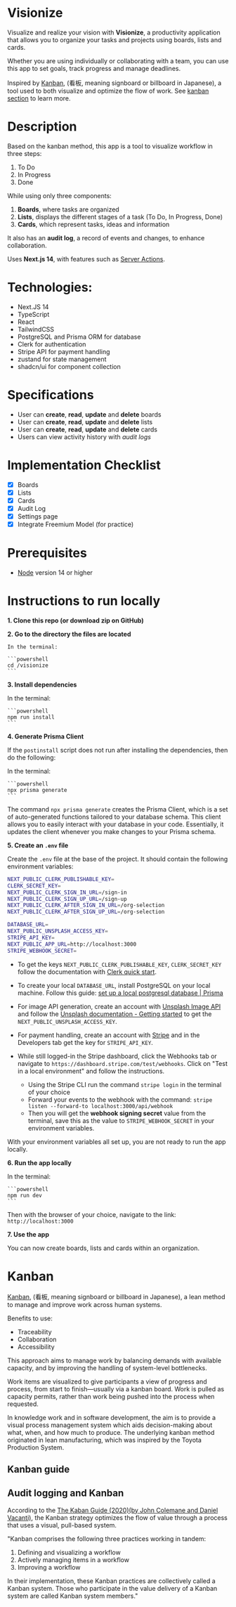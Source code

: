 # Visionize

Visualize and realize your vision with **Visionize**, a productivity application that allows you to organize your tasks and projects using boards, lists and cards.

Whether you are using individually or collaborating with a team, you can use this app to set goals, track progress and manage deadlines.

Inspired by [Kanban](https://en.wikipedia.org/wiki/Kanban_(development)), (看板, meaning signboard or billboard in Japanese), a tool used to both visualize and optimize the flow of work. See [kanban section](#kanban) to learn more.

# Description

Based on the kanban method, this app is a tool to visualize workflow in three steps:

1. To Do
2. In Progress
3. Done

While using only three components:

1. **Boards**, where tasks are organized
2. **Lists**, displays the different stages of a task (To Do, In Progress, Done)
3. **Cards**, which represent tasks, ideas and information

It also has an **audit log**, a record of events and changes, to enhance collaboration.

Uses **Next.js 14**, with features such as [Server Actions](https://nextjs.org/blog/next-14#server-actions-stable).

# Technologies:

- Next.JS 14
- TypeScript
- React
- TailwindCSS
- PostgreSQL and Prisma ORM for database
- Clerk for authentication
- Stripe API for payment handling
- zustand for state management
- shadcn/ui for component collection

# Specifications

- User can **create**, **read**, **update** and **delete** boards
- User can **create**, **read**, **update** and **delete** lists
- User can **create**, **read**, **update** and **delete** cards
- Users can view activity history with *audit logs*

# Implementation Checklist

- [x] Boards
- [x] Lists
- [x] Cards
- [x] Audit Log
- [x] Settings page
- [x] Integrate Freemium Model (for practice)

# Prerequisites

- [Node](https://nodejs.org/en/download) version 14 or higher

# Instructions to run locally

**1. Clone this repo (or download zip on GitHub)**

**2. Go to the directory the files are located**

    In the terminal:

    ```powershell
    cd /visionize
    ```

**3. Install dependencies**

  In the terminal:

    ```powershell
    npm run install
    ```

**4. Generate Prisma Client**

  If the `postinstall` script does not run after installing the dependencies, then do the following:

  In the terminal:

    ```powershell
    npx prisma generate
    ```

The command `npx prisma generate` creates the Prisma Client, which is a set of auto-generated functions tailored to your database schema. This client allows you to easily interact with your database in your code. Essentially, it updates the client whenever you make changes to your Prisma schema.

**5. Create an `.env` file**

Create the `.env` file at the base of the project. It should contain the following environment variables:

```sh
NEXT_PUBLIC_CLERK_PUBLISHABLE_KEY=
CLERK_SECRET_KEY=
NEXT_PUBLIC_CLERK_SIGN_IN_URL=/sign-in
NEXT_PUBLIC_CLERK_SIGN_UP_URL=/sign-up
NEXT_PUBLIC_CLERK_AFTER_SIGN_IN_URL=/org-selection
NEXT_PUBLIC_CLERK_AFTER_SIGN_UP_URL=/org-selection

DATABASE_URL=
NEXT_PUBLIC_UNSPLASH_ACCESS_KEY=
STRIPE_API_KEY=
NEXT_PUBLIC_APP_URL=http://localhost:3000
STRIPE_WEBHOOK_SECRET=
```

- To get the keys `NEXT_PUBLIC_CLERK_PUBLISHABLE_KEY`, `CLERK_SECRET_KEY` follow the documentation with [Clerk quick start](https://clerk.com/docs/quickstarts/nextjs).

- To create your local `DATABASE_URL`, install PostgreSQL on your local machine. Follow this guide: [set up a local postgresql database | Prisma](https://www.prisma.io/dataguide/postgresql/setting-up-a-local-postgresql-database)

- For image API generation, create an account with [Unsplash Image API](https://unsplash.com/developers) and follow the [Unsplash documentation - Getting started](https://unsplash.com/documentation#getting-started) to get the `NEXT_PUBLIC_UNSPLASH_ACCESS_KEY`.

- For payment handling, create an account with [Stripe](https://dashboard.stripe.com/) and in the Developers tab get the key for `STRIPE_API_KEY`. 
- While still logged-in the Stripe dashboard, click the Webhooks tab or navigate to `https://dashboard.stripe.com/test/webhooks`. Click on "Test in a local environment" and follow the instructions. 
  - Using the Stripe CLI run the command `stripe login` in the terminal of your choice
  - Forward your events to the webhook with the command: `stripe listen --forward-to localhost:3000/api/webhook`
  - Then you will get the **webhook signing secret** value from the terminal, save this as the value to `STRIPE_WEBHOOK_SECRET` in your environment variables.

With your environment variables all set up, you are not ready to run the app locally.

**6. Run the app locally**

  In the terminal:

    ```powershell
    npm run dev
    ```

  Then with the browser of your choice, navigate to the link: `http://localhost:3000`

**7. Use the app**

  You can now create boards, lists and cards within an organization.

# Kanban

[Kanban](https://en.wikipedia.org/wiki/Kanban_(development)), (看板, meaning signboard or billboard in Japanese), a lean method to manage and improve work across human systems.

Benefits to use:

- Traceability
- Collaboration
- Accessibility

This approach aims to manage work by balancing demands with available capacity, and by improving the handling of system-level bottlenecks.

Work items are visualized to give participants a view of progress and process, from start to finish—usually via a kanban board. Work is pulled as capacity permits, rather than work being pushed into the process when requested.

In knowledge work and in software development, the aim is to provide a visual process management system which aids decision-making about what, when, and how much to produce. The underlying kanban method originated in lean manufacturing, which was inspired by the Toyota Production System.

## Kanban guide

## Audit logging and Kanban

According to the [The Kaban Guide (2020)(by John Colemane and Daniel Vacanti)](https://kanbanguides.org/english/), the Kanban strategy optimizes the flow of value through a process that uses a visual, pull-based system.

"Kanban comprises the following three practices working in tandem:

1. Defining and visualizing a workflow
2. Actively managing items in a workflow
3. Improving a workflow

In their implementation, these Kanban practices are collectively called a Kanban system. Those who participate in the value delivery of a Kanban system are called Kanban system members."
